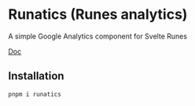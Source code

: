 # Runatics (Runes analytics)

A simple Google Analytics component for Svelte Runes

[Doc](http://runatics.codewithshin.com)

## Installation

```sh
pnpm i runatics
```
